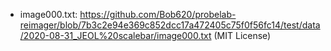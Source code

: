 - image000.txt: https://github.com/Bob620/probelab-reimager/blob/7b3c2e94e369c852dcc17a472405c75f0f56fc14/test/data/2020-08-31_JEOL%20scalebar/image000.txt (MIT License)